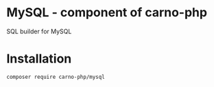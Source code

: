 # MySQL - component of carno-php

SQL builder for MySQL

# Installation

```bash
composer require carno-php/mysql
```
